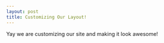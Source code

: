 ```yaml
---
layout: post
title: Customizing Our Layout!
---
```


Yay we are customizing our site and making it look awesome!
